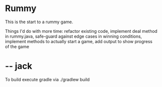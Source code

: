 # Rummy

This is the start to a rummy game.

Things I'd do with more time: refactor existing code, implement deal method in rummy.java, safe-guard 
against edge cases in winning conditions, implement methods to actually start a game, add output to show 
progress of the game


# -- jack
To build execute gradle via ./gradlew build



